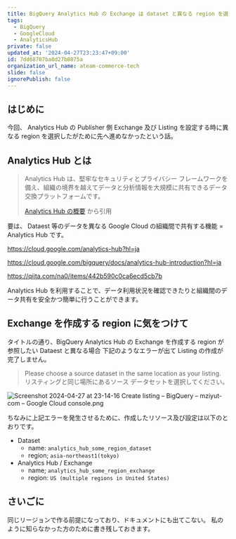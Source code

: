```yaml
---
title: BigQuery Analytics Hub の Exchange は dataset と異なる region を選択すると Listing が作成できない
tags:
  - BigQuery
  - GoogleCloud
  - AnalyticsHub
private: false
updated_at: '2024-04-27T23:23:47+09:00'
id: 7dd68707ba0d27b8075a
organization_url_name: ateam-commerce-tech
slide: false
ignorePublish: false
---
```


## はじめに

今回、 Analytics Hub の Publisher 側 Exchange 及び Listing を設定する時に異なる region を選択したがために先へ進めなかったという話。

## Analytics Hub とは

> Analytics Hub は、堅牢なセキュリティとプライバシー フレームワークを備え、組織の境界を越えてデータと分析情報を大規模に共有できるデータ交換プラットフォームです。
>
> [Analytics Hub の概要](https://cloud.google.com/bigquery/docs/analytics-hub-introduction?hl=ja) から引用

要は、 Dataest 等のデータを異なる Google Cloud の組織間で共有する機能 = Analytics Hub です。

https://cloud.google.com/analytics-hub?hl=ja

https://cloud.google.com/bigquery/docs/analytics-hub-introduction?hl=ja

https://qiita.com/na0/items/442b590c0ca6ecd5cb7b

Analytics Hub を利用することで、データ利用状況を確認できたりと組織間のデータ共有を安全かつ簡単に行うことができます。

## Exchange を作成する region に気をつけて

タイトルの通り、BigQuery Analytics Hub の Exchange を作成する region が 参照したい Dataest と異なる場合 下記のようなエラーが出て Listing の作成が完了しません。

> Please choose a source dataset in the same location as your listing.
> リスティングと同じ場所にあるソース データセットを選択してください。

![Screenshot 2024-04-27 at 23-14-16 Create listing – BigQuery – mziyut-com – Google Cloud console.png](https://qiita-image-store.s3.ap-northeast-1.amazonaws.com/0/55950/4c8065b9-5e12-9dc4-38bd-d6ff29503c45.png)

ちなみに上記エラーを発生させるために、作成したリソース及び設定は以下のとおりです。

- Dataset
  - name: `analytics_hub_some_region_dataset`
  - region; `asia-northeast1(tokyo)`
- Analytics Hub / Exchange
  - name; `analytics_hub_some_region_exchange`
  - region: `US (multiple regions in United States)`

## さいごに

同じリージョンで作る前提になっており、ドキュメントにも出てこない。
私のように知らなかった方のために書き残しておきます。
